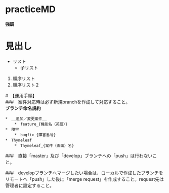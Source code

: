 practiceMD
==========
**強調**  
# 見出し  
* リスト
    * 子リスト
1. 順序リスト
2. 順序リスト２

#　【運用手順】  
###　案件対応時は必ず新規branchを作成して対応すること。  
__ブランチ命名規約__

    *　__追加／変更案件__
        *　feature_{機能名（英語）}
    *　障害
        *　bugfix_{障害番号}
    *　Thymeleaf
        *　Thymeleaf_{案件（画面）名}


###　直接「master」及び「develop」ブランチへの「push」は行わないこと。

###　developブランチへマージしたい場合は、ローカルで作成したブランチをリモートへ「push」した後に「merge request」を作成すること。request先は管理者に設定すること。
